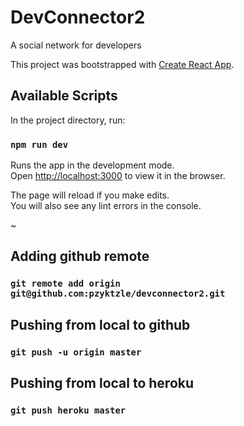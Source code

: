 # DevConnector2

A social network for developers

This project was bootstrapped with [Create React App](https://github.com/facebook/create-react-app).

## Available Scripts

In the project directory, run:

### `npm run dev`

Runs the app in the development mode.<br>
Open [http://localhost:3000](http://localhost:3000) to view it in the browser.

The page will reload if you make edits.<br>
You will also see any lint errors in the console.

~

## Adding github remote

### `git remote add origin git@github.com:pzyktzle/devconnector2.git`

## Pushing from local to github

### `git push -u origin master`

## Pushing from local to heroku

### `git push heroku master`
